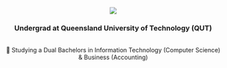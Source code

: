 <h1  align="center">
  <img src="https://readme-typing-svg.demolab.com/?font=Fira+Code&weight=600&size=35&duration=4000&pause=1000&color=90D74F&width=450&height=70&lines=Hi+There!+👋+;I'm+Bailey+King" />
<!--   Hi there! 👋 I'm Bailey King -->
</h1>

<h3 align="center"> Undergrad at  Queensland University of Technology (QUT)</h3>

<br/>

<div align="center">
   🔬 Studying a Dual Bachelors in Information Technology (Computer Science) & Business (Accounting)
</div>


<!--
**KingKong74/KingKong74** is a ✨ _special_ ✨ repository because its `README.md` (this file) appears on your GitHub profile.

Here are some ideas to get you started:

- 🔭 I’m currently working on ...
- 🌱 I’m currently learning ...
- 👯 I’m looking to collaborate on ...
- 🤔 I’m looking for help with ...
- 💬 Ask me about ...
- 📫 How to reach me: ...
- 😄 Pronouns: ...
- ⚡ Fun fact: ...
-->
